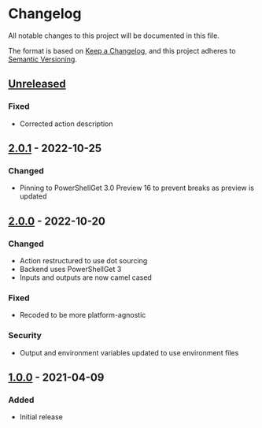 # Changelog
All notable changes to this project will be documented in this file.

The format is based on [Keep a Changelog](https://keepachangelog.com/en/1.0.0/),
and this project adheres to [Semantic Versioning](https://semver.org/spec/v2.0.0.html).

## [Unreleased]
### Fixed
- Corrected action description

## [2.0.1] - 2022-10-25
### Changed
- Pinning to PowerShellGet 3.0 Preview 16 to prevent breaks as preview is updated

## [2.0.0] - 2022-10-20
### Changed
- Action restructured to use dot sourcing
- Backend uses PowerShellGet 3
- Inputs and outputs are now camel cased

### Fixed
- Recoded to be more platform-agnostic

### Security
- Output and environment variables updated to use environment files

## [1.0.0] - 2021-04-09
### Added
- Initial release

[Unreleased]: https://github.com/natescherer/update-powershell-metadata-action/compare/v2.0.1..HEAD
[2.0.1]: https://github.com/natescherer/update-powershell-metadata-action/compare/v2.0.0..v2.0.1
[2.0.0]: https://github.com/natescherer/update-powershell-metadata-action/compare/v1.0.0..v2.0.0
[1.0.0]: https://github.com/natescherer/update-powershell-metadata-action/tree/v1.0.0
